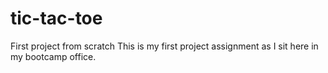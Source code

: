 # tic-tac-toe
First project from scratch
This is my first project assignment as I sit here in my bootcamp office.
